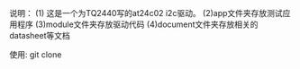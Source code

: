 说明：
    (1) 这是一个为TQ2440写的at24c02 i2c驱动。
    (2)app文件夹存放测试应用程序
    (3)module文件夹存放驱动代码
    (4)document文件夹存放相关的datasheet等文档
        
使用:
     git clone 

